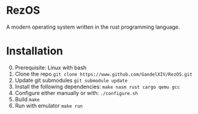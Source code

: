 # RezOS
A modern operating system written in the rust programming language.
# Installation
0. Prerequisite: Linux with bash
1. Clone the repo
`git clone https://www.github.com/GandelXIV/RezOS.git`
2. Update git submodules
`git submodule update`
3. Install the following dependencies:
`make nasm rust cargo qemu gcc`
4. Configure either manually or with:
`./configure.sh`
5. Build
`make`
6. Run with emulator
`make run`
